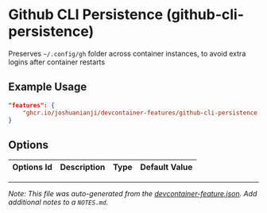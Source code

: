 
# Github CLI Persistence (github-cli-persistence)

Preserves `~/.config/gh` folder across container instances, to avoid extra logins after container restarts

## Example Usage

```json
"features": {
    "ghcr.io/joshuanianji/devcontainer-features/github-cli-persistence:0": {}
}
```

## Options

| Options Id | Description | Type | Default Value |
|-----|-----|-----|-----|




---

_Note: This file was auto-generated from the [devcontainer-feature.json](https://github.com/joshuanianji/devcontainer-features/blob/main/src/github-cli-persistence/devcontainer-feature.json).  Add additional notes to a `NOTES.md`._
